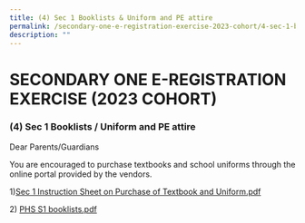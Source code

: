 ```yaml
---
title: (4) Sec 1 Booklists & Uniform and PE attire
permalink: /secondary-one-e-registration-exercise-2023-cohort/4-sec-1-booklists-n-uniform-and-pe-attire/
description: ""
---
```

# **SECONDARY ONE E-REGISTRATION EXERCISE (2023 COHORT)**

### (4) Sec 1 Booklists / Uniform and PE attire

Dear Parents/Guardians

You are encouraged to purchase textbooks and school uniforms through the online portal provided by the vendors.

1)[Sec 1 Instruction Sheet on Purchase of Textbook and Uniform.pdf](https://presbyterian-moe-edu-sg-admin.cwp.sg/qql/slot/u1269/2023/sec1orientation/booklist/Sec%201%20Instruction%20Sheet%20on%20Purchase%20of%20Textbook%20and%20Uniform.pdf) 

2) [PHS S1 booklists.pdf](https://presbyterian-moe-edu-sg-admin.cwp.sg/qql/slot/u1269/2023/sec1orientation/booklist/Copy%20of%20Final%20PHS%20S1%20booklists.pdf)